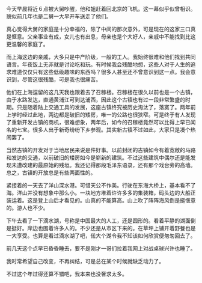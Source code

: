 <p>今天早晨将近６点被大舅吵醒，他和姐赶着回北京的飞机。这一幕似乎似曾相识。貌似前几年也是二舅一大早开车送走了他们。</p><p>真心觉得大舅的家庭是十分幸福的，除了中间的那次意外，可是现在的这家三口真是惬意。父亲事业有成，女儿也有出息，母亲也是个大好人，亲戚中不能找到比这更温馨的家庭了。</p><p>而上海这边的亲戚，大多只是中产阶级，一般的工人。我始终很难和他们找到共同语言。年夜饭上无非就是讨论吃和玩。有时候我会残酷地想，这些人对于人生的追求难道仅仅只有这些低级趣味的东西吗？很多人甚至还不曾意识到这一点。我会意识到，尽管这很残酷，可是我也很痛苦。</p><p>他们在上海逗留的这几天我也跟着去了召稼楼。召稼楼在很久以前也是一个古镇，由于水路发达，直通黄浦江可到达浦西，因此这个古镇也有过一段非常繁盛的时期。只是随着陆上交通工具的发展，这座古镇终究被历史淘汰了，落寞了。两年前上学时经过此地，两边都是破旧的矮房，唯一的公路也很狭窄。可是终于有人发现了重新开发古镇的商机，很难想象，两年后，如今的召稼楼竟然可以比得上早已闻名的七宝。很多人出于新奇纷纷下乡参观。其实新古镇不过如此，大家只是凑个热闹罢了。</p><p>当然古镇的开发对于当地居民来说是件好事。以前封闭的古镇如今有着宽敞的马路和发达的交通，以前破旧的矮房如今是崭新的建筑。不过这些建筑中偶尔还是能发现未遭改建的最原始的残垣。我还记得那段毛泽东语录，还有那个戏台旁的高墙。总之，古镇的开放总是有些两面性的。</p><p>紧接着的一天去了洋山深水港。可惜天公不作美。行驶在东海大桥上，基本看不了海。洋山并没有想象中那么小。一块地方堆着许许多多的集装箱，码头边的大船正装运着。这是登上山后才看见的。山真的不能算高。山上吹了阵阵海风倒是挺惬意的。游人也不少。</p><p>下午去看了一下滴水湖，号称是中国最大的人工，还是圆形的。看着平静的湖面倒是挺好。岸边也围着许多人的。不少还是从市区下来的。在草坪上铺开着野餐也是一大享受。也算是看过滴水湖了吧，偌大个湖令我不知该如何欣赏便匆匆回去了。</p><p>前几天这个点早已昏昏睡去，要不是刚才一哥们拉着我网上对战桌球兴许也睡了。</p><p>我时常希望自己改变，不再纠结，可是总在某个时候就缺乏动力了。</p><p>不过这个年过得还算不错吧，我本来也没奢求太多。</p>